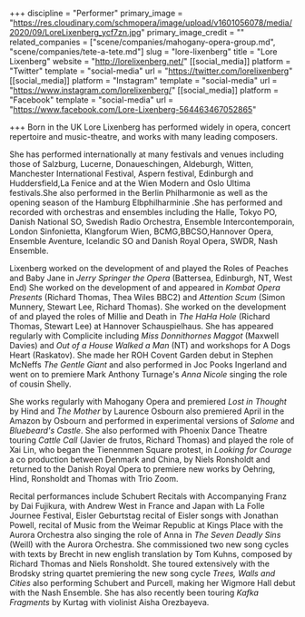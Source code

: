 +++
discipline = "Performer"
primary_image = "https://res.cloudinary.com/schmopera/image/upload/v1601056078/media/2020/09/LoreLixenberg_ycf7zn.jpg"
primary_image_credit = ""
related_companies = ["scene/companies/mahogany-opera-group.md", "scene/companies/tete-a-tete.md"]
slug = "lore-lixenberg"
title = "Lore Lixenberg"
website = "http://lorelixenberg.net/"
[[social_media]]
platform = "Twitter"
template = "social-media"
url = "https://twitter.com/lorelixenberg"
[[social_media]]
platform = "Instagram"
template = "social-media"
url = "https://www.instagram.com/lorelixenberg/"
[[social_media]]
platform = "Facebook"
template = "social-media"
url = "https://www.facebook.com/Lore-Lixenberg-564463467052865"

+++
Born in the UK Lore Lixenberg has performed widely in opera, concert repertoire and music-theatre, and works with many leading composers.

She has performed internationally at many festivals and venues including those of Salzburg, Lucerne, Donaueschingen, Aldeburgh, Witten, Manchester International Festival, Aspern festival, Edinburgh and Huddersfield,La Fenice and at the Wien Modern and Oslo Ultima festivals.She also performed in the Berlin Philharmonie as well as the opening season of the Hamburg Elbphilharminie .She has performed and recorded with orchestras and ensembles including the Halle, Tokyo PO, Danish National SO, Swedish Radio Orchestra, Ensemble Intercontemporain, London Sinfonietta, Klangforum Wien, BCMG,BBCSO,Hannover Opera, Ensemble Aventure, Icelandic SO and Danish Royal Opera, SWDR, Nash Ensemble.

Lixenberg worked on the development of and played the Roles of Peaches and Baby Jane in _Jerry Springer the Opera_ (Battersea, Edinburgh, NT, West End) She worked on the development of and appeared in _Kombat Opera Presents_ (Richard Thomas, Thea Wiles BBC2) and _Attention Scum_ (Simon Munnery, Stewart Lee, Richard Thomas). She worked on the development of and played the roles of Millie and Death in _The HaHa Hole_ (Richard Thomas, Stewart Lee) at Hannover Schauspielhaus. She has appeared regularly with Complicite including _Miss Donnithornes Maggot_ (Maxwell Davies) and _Out of a House Walked a Man_ (NT) and workshops for A Dogs Heart (Raskatov). She made her ROH Covent Garden debut in Stephen McNeffs _The Gentle Giant_ and also performed in Joc Pooks Ingerland and went on to premiere Mark Anthony Turnage's _Anna Nicole_ singing the role of cousin Shelly.

She works regularly with Mahogany Opera and premiered _Lost in Thought_ by Hind and _The Mother_ by Laurence Osbourn also premiered April in the Amazon by Osbourn and performed in experimental versions of _Salome_ and _Bluebeard's Castle_. She also performed with Phoenix Dance Theatre touring _Cattle Call_ (Javier de frutos, Richard Thomas) and played the role of Xai Lin, who began the Tienennmen Square protest, in _Looking for Courage_ a co production between Denmark and China, by Niels Ronsholdt and returned to the Danish Royal Opera to premiere new works by Oehring, Hind, Ronsholdt and Thomas with Trio Zoom.

Recital performances include Schubert Recitals with Accompanying Franz by Dai Fujikura, with Andrew West in France and Japan with La Folle Journee Festival, Eisler Geburtstag recital of Eisler songs with Jonathan Powell, recital of Music from the Weimar Republic at Kings Place with the Aurora Orchestra also singing the role of Anna in _The Seven Deadly Sins_ (Weill) with the Aurora Orchestra. She commissioned two new song cycles with texts by Brecht in new english translation by Tom Kuhns, composed by Richard Thomas and Niels Ronsholdt. She toured extensively with the Brodsky string quartet premiering the new song cycle _Trees, Walls and Cities_ also performing Schubert and Purcell, making her Wigmore Hall debut with the Nash Ensemble. She has also recently been touring _Kafka Fragments_ by Kurtag with violinist Aisha Orezbayeva.
